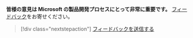 **皆様の意見は Microsoft の製品開発プロセスにとって非常に重要です。** [フィードバック](https://aka.ms/vsce-product-survey)をお寄せください。

> [!div class="nextstepaction"]
> [フィードバックを送信する](https://aka.ms/vsce-product-survey)